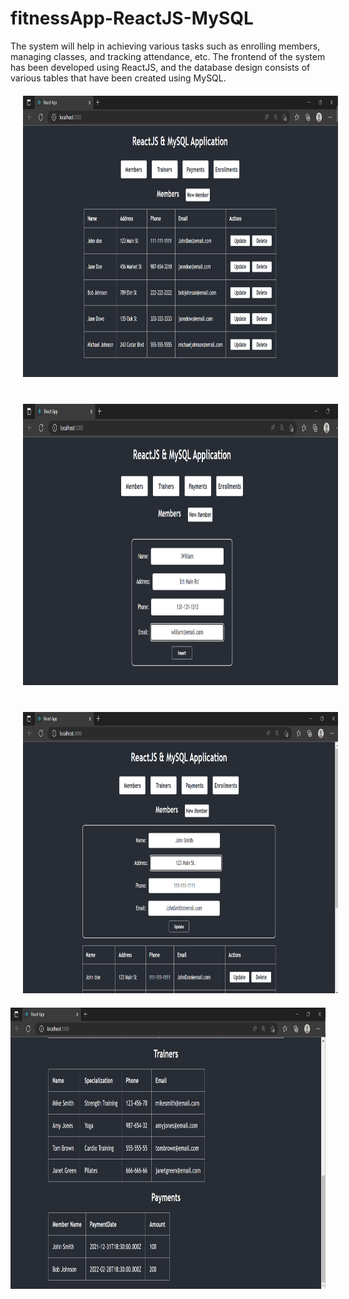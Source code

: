 # fitnessApp-ReactJS-MySQL
The system will help in achieving various tasks such as enrolling members, managing classes, and tracking attendance, etc. The frontend of the system has been developed using ReactJS, and the database design consists of various tables that have been created using MySQL.
<br />
<img src="https://github.com/Sagar-S-Heera/fitnessApp-ReactJS-MySQL/blob/main/ScreenShots/homePage.png" alt="alt text" style="width:800px;height:450px;margin:20px;">
<br />
<img src="https://github.com/Sagar-S-Heera/fitnessApp-ReactJS-MySQL/blob/main/ScreenShots/AddMember.png" alt="alt text" style="width:800px;height:450px;margin:20px;">
<br />
<img src="https://github.com/Sagar-S-Heera/fitnessApp-ReactJS-MySQL/blob/main/ScreenShots/UpdateMember.png" alt="alt text" style="width:800px;height:450px;margin:20px;">
<br />
<img src="https://github.com/Sagar-S-Heera/fitnessApp-ReactJS-MySQL/blob/main/ScreenShots/Trainers.png" alt="alt text" style="width:800px;height:450px;">
